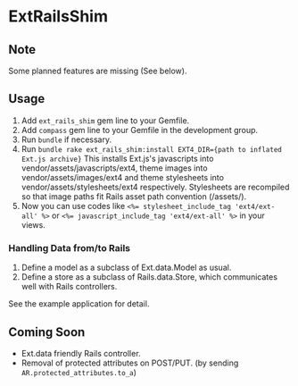 # ExtRailsShim

## Note

Some planned features are missing (See below).

## Usage

1. Add `ext_rails_shim` gem line to your Gemfile.
2. Add `compass` gem line to your Gemfile in the development group.
3. Run `bundle` if necessary.
4. Run `bundle rake ext_rails_shim:install EXT4_DIR={path to inflated Ext.js archive}`
   This installs Ext.js's javascripts into vendor/assets/javascripts/ext4,
   theme images into vendor/assets/images/ext4 and
   theme stylesheets into vendor/assets/stylesheets/ext4 respectively.
   Stylesheets are recompiled so that image paths fit Rails asset path convention (/assets/).
5. Now you can use codes like
   `<%= stylesheet_include_tag 'ext4/ext-all' %>`
   or
   `<%= javascript_include_tag 'ext4/ext-all' %>`
   in your views.

### Handling Data from/to Rails

1. Define a model as a subclass of Ext.data.Model as usual.
2. Define a store as a subclass of Rails.data.Store, which communicates well with Rails controllers.

See the example application for detail.

## Coming Soon

* Ext.data friendly Rails controller.
* Removal of protected attributes on POST/PUT. (by sending `AR.protected_attributes.to_a`)
